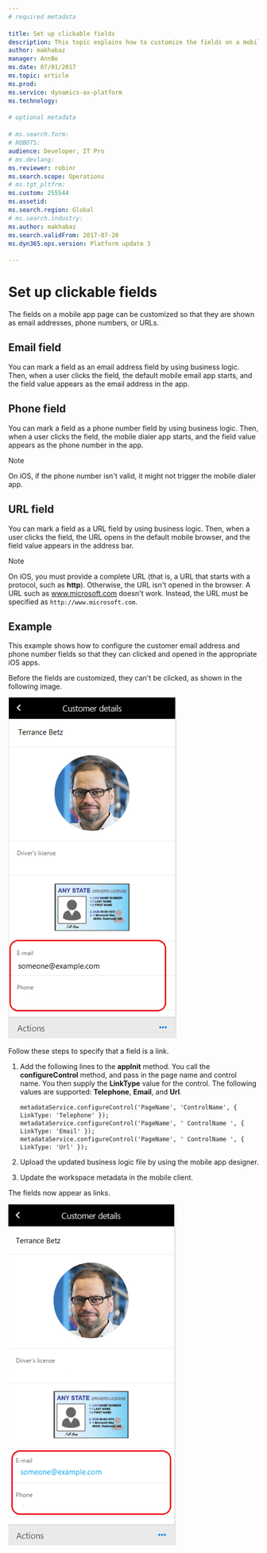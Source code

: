 ```yaml
---
# required metadata

title: Set up clickable fields
description: This topic explains how to customize the fields on a mobile app page so that they are shown as email addresses, phone numbers, or URLs.
author: makhabaz
manager: AnnBe
ms.date: 07/01/2017
ms.topic: article
ms.prod: 
ms.service: dynamics-ax-platform
ms.technology: 

# optional metadata

# ms.search.form: 
# ROBOTS: 
audience: Developer, IT Pro
# ms.devlang: 
ms.reviewer: robinr
ms.search.scope: Operations
# ms.tgt_pltfrm: 
ms.custom: 255544
ms.assetid: 
ms.search.region: Global
# ms.search.industry: 
ms.author: makhabaz
ms.search.validFrom: 2017-07-20
ms.dyn365.ops.version: Platform update 3

---
```


# Set up clickable fields

The fields on a mobile app page can be customized so that they are shown as email addresses, phone numbers, or URLs.

## Email field
You can mark a field as an email address field by using business logic. Then, when a user clicks the field, the default mobile email app starts, and the field value appears as the email address in the app.

## Phone field
You can mark a field as a phone number field by using business logic. Then, when a user clicks the field, the mobile dialer app starts, and the field value appears as the phone number in the app.

> [!NOTE]
> On iOS, if the phone number isn't valid, it might not trigger the mobile dialer app.

## URL field
You can mark a field as a URL field by using business logic. Then, when a user clicks the field, the URL opens in the default mobile browser, and the field value appears in the address bar.

> [!NOTE]
> On iOS, you must provide a complete URL (that is, a URL that starts with a protocol, such as **http**). Otherwise, the URL isn't opened in the browser. A URL such as www.microsoft.com doesn't work. Instead, the URL must be specified as `http://www.microsoft.com`.

## Example
This example shows how to configure the customer email address and phone number fields so that they can clicked and opened in the appropriate iOS apps.

Before the fields are customized, they can't be clicked, as shown in the following image.

![Customer details page before the changes are made](media/workspace-api/FieldAsURLOriginal.png)

Follow these steps to specify that a field is a link.

1. Add the following lines to the **appInit** method. You call the **configureControl** method, and pass in the page name and control name. You then supply the **LinkType** value for the control. The following values are supported: **Telephone**, **Email**, and **Url**.

    ```
    metadataService.configureControl('PageName', 'ControlName', { LinkType: 'Telephone' });
    metadataService.configureControl('PageName', ' ControlName ', { LinkType: 'Email' });
    metadataService.configureControl('PageName', ' ControlName ', { LinkType: 'Url' });
    ```

2. Upload the updated business logic file by using the mobile app designer.
3. Update the workspace metadata in the mobile client.

The fields now appear as links.

![Customer details page after the changes](media/workspace-api/FieldAsURLFinal.png)
